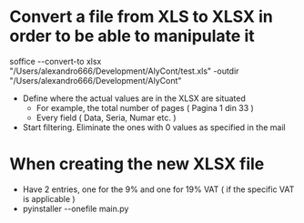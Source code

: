 # Convert a file from XLS to XLSX in order to be able to manipulate it

soffice --convert-to xlsx "/Users/alexandro666/Development/AlyCont/test.xls" -outdir "/Users/alexandro666/Development/AlyCont"

- Define where the actual values are in the XLSX are situated
  - For example, the total number of pages ( Pagina 1 din 33 )
  - Every field ( Data, Seria, Numar etc. )
- Start filtering. Eliminate the ones with 0 values as specified in the mail

# When creating the new XLSX file

- Have 2 entries, one for the 9% and one for 19% VAT ( if the specific VAT is applicable )
- pyinstaller --onefile main.py
